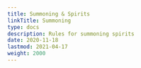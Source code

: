 ```yaml
---
title: Summoning & Spirits
linkTitle: Summoning
type: docs
description: Rules for summoning spirits
date: 2020-11-18
lastmod: 2021-04-17
weight: 2000
---
```





